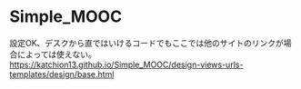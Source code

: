 # Simple_MOOC
設定OK、デスクから直ではいけるコードでもここでは他のサイトのリンクが場合によっては使えない。<br>
https://katchion13.github.io/Simple_MOOC/design-views-urls-templates/design/base.html
